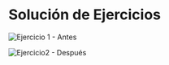 Solución de Ejercicios
======================

![Ejercicio 1 - Antes](https://files.slack.com/files-pri/T0NNB6T0R-F28SM1AMB/closures-1-1.jpg)

![Ejercicio2 - Después](https://files.slack.com/files-pri/T0NNB6T0R-F28SE5HNJ/closures-1-2.jpg)